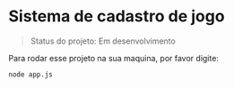<h1>Sistema de cadastro de jogo </h1>

> Status do projeto: Em desenvolvimento

Para rodar esse projeto na sua maquina, por favor digite:

```
node app.js
```
